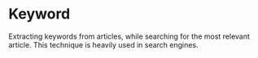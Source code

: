 # Keyword
Extracting keywords from articles, while searching for the most relevant article. This technique is heavily used in search engines. 
